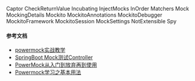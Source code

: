 Captor
CheckReturnValue
Incubating
InjectMocks
InOrder
Matchers
Mock
MockingDetails
Mockito
MockitoAnnotations
MockitoDebugger
MockitoFramework
MockitoSession
MockSettings
NotExtensible
Spy

#### 参考文档

- [powermock实战教学](https://www.douban.com/note/590646042/)
- [SpringBoot Mock测试Controller](https://blog.csdn.net/u010002184/article/details/81173799)
- [PowerMock从入门到放弃再到使用](https://blog.csdn.net/zero__007/article/details/80203479)
- [Powermock学习之基本用法](https://blog.csdn.net/qq_36688928/article/details/84589256)